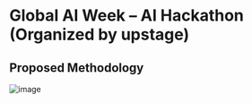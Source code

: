 # Global AI Week – AI Hackathon (Organized by upstage) 

## Proposed Methodology  
![image](https://github.com/user-attachments/assets/fb1b2cb7-61b0-4e51-9600-68888bbfcbb5)
